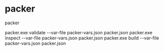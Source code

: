 # packer
packer

packer.exe validate --var-file packer-vars.json packer.json
packer.exe inspect --var-file packer-vars.json packer.json
packer.exe build --var-file packer-vars.json packer.json

